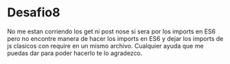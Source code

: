 # Desafio8

No me estan corriendo los get ni post nose si sera por los imports en ES6 pero no encontre manera de hacer los imports en ES6 y dejar los imports de js clasicos con require en un mismo archivo. Cualquier ayuda que me puedas dar para poder hacerlo te lo agradezco.
